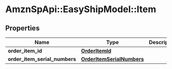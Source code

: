 # AmznSpApi::EasyShipModel::Item

## Properties
Name | Type | Description | Notes
------------ | ------------- | ------------- | -------------
**order_item_id** | [**OrderItemId**](OrderItemId.md) |  | [optional] 
**order_item_serial_numbers** | [**OrderItemSerialNumbers**](OrderItemSerialNumbers.md) |  | [optional] 

